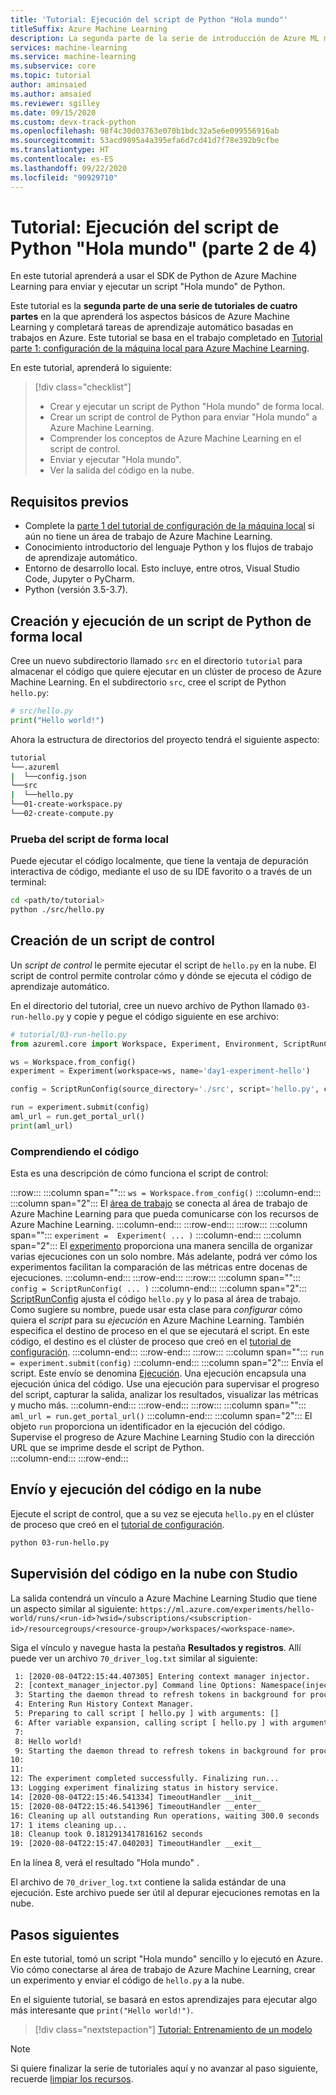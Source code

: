 ```yaml
---
title: 'Tutorial: Ejecución del script de Python "Hola mundo"'
titleSuffix: Azure Machine Learning
description: La segunda parte de la serie de introducción de Azure ML muestra cómo enviar un script de Python "Hola mundo" trivial a la nube.
services: machine-learning
ms.service: machine-learning
ms.subservice: core
ms.topic: tutorial
author: aminsaied
ms.author: amsaied
ms.reviewer: sgilley
ms.date: 09/15/2020
ms.custom: devx-track-python
ms.openlocfilehash: 98f4c30d03763e070b1bdc32a5e6e099556916ab
ms.sourcegitcommit: 53acd9895a4a395efa6d7cd41d7f78e392b9cfbe
ms.translationtype: HT
ms.contentlocale: es-ES
ms.lasthandoff: 09/22/2020
ms.locfileid: "90929710"
---
```

# <a name="tutorial-run-hello-world-python-script-part-2-of-4"></a>Tutorial: Ejecución del script de Python "Hola mundo" (parte 2 de 4)

En este tutorial aprenderá a usar el SDK de Python de Azure Machine Learning para enviar y ejecutar un script "Hola mundo" de Python.

Este tutorial es la **segunda parte de una serie de tutoriales de cuatro partes** en la que aprenderá los aspectos básicos de Azure Machine Learning y completará tareas de aprendizaje automático basadas en trabajos en Azure. Este tutorial se basa en el trabajo completado en [Tutorial parte 1: configuración de la máquina local para Azure Machine Learning](
tutorial-1st-experiment-sdk-setup-local.md).

En este tutorial, aprenderá lo siguiente:

> [!div class="checklist"]
> * Crear y ejecutar un script de Python "Hola mundo" de forma local.
> * Crear un script de control de Python para enviar "Hola mundo" a Azure Machine Learning.
> * Comprender los conceptos de Azure Machine Learning en el script de control.
> * Enviar y ejecutar "Hola mundo".
> * Ver la salida del código en la nube.

## <a name="prerequisites"></a>Requisitos previos

- Complete la [parte 1 del tutorial de configuración de la máquina local](tutorial-1st-experiment-sdk-setup-local.md) si aún no tiene un área de trabajo de Azure Machine Learning.
- Conocimiento introductorio del lenguaje Python y los flujos de trabajo de aprendizaje automático.
- Entorno de desarrollo local. Esto incluye, entre otros, Visual Studio Code, Jupyter o PyCharm.
- Python (versión 3.5-3.7).

## <a name="create-and-run-a-python-script-locally"></a>Creación y ejecución de un script de Python de forma local

Cree un nuevo subdirectorio llamado `src` en el directorio `tutorial` para almacenar el código que quiere ejecutar en un clúster de proceso de Azure Machine Learning. En el subdirectorio `src`, cree el script de Python `hello.py`:

```python
# src/hello.py
print("Hello world!")
```

Ahora la estructura de directorios del proyecto tendrá el siguiente aspecto:

```Bash
tutorial
└──.azureml
|  └──config.json
└──src
|  └──hello.py
└──01-create-workspace.py
└──02-create-compute.py
```

### <a name="test-your-script-locally"></a>Prueba del script de forma local

Puede ejecutar el código localmente, que tiene la ventaja de depuración interactiva de código, mediante el uso de su IDE favorito o a través de un terminal:

```bash
cd <path/to/tutorial>
python ./src/hello.py
```

## <a name="create-a-control-script"></a>Creación de un script de control

Un *script de control* le permite ejecutar el script de `hello.py` en la nube.  El script de control permite controlar cómo y dónde se ejecuta el código de aprendizaje automático.  

En el directorio del tutorial, cree un nuevo archivo de Python llamado `03-run-hello.py` y copie y pegue el código siguiente en ese archivo:

```python
# tutorial/03-run-hello.py
from azureml.core import Workspace, Experiment, Environment, ScriptRunConfig

ws = Workspace.from_config()
experiment = Experiment(workspace=ws, name='day1-experiment-hello')

config = ScriptRunConfig(source_directory='./src', script='hello.py', compute_target='cpu-cluster')

run = experiment.submit(config)
aml_url = run.get_portal_url()
print(aml_url)
```

### <a name="understand-the-code"></a>Comprendiendo el código

Esta es una descripción de cómo funciona el script de control:

:::row:::
   :::column span="":::
      `ws = Workspace.from_config()`
   :::column-end:::
   :::column span="2":::
      El [área de trabajo](https://docs.microsoft.com/python/api/azureml-core/azureml.core.workspace.workspace?view=azure-ml-py&preserve-view=true) se conecta al área de trabajo de Azure Machine Learning para que pueda comunicarse con los recursos de Azure Machine Learning.
   :::column-end:::
:::row-end:::
:::row:::
   :::column span="":::
      `experiment =  Experiment( ... )`
   :::column-end:::
   :::column span="2":::
      El [experimento](https://docs.microsoft.com/python/api/azureml-core/azureml.core.experiment.experiment?view=azure-ml-py&preserve-view=true) proporciona una manera sencilla de organizar varias ejecuciones con un solo nombre. Más adelante, podrá ver cómo los experimentos facilitan la comparación de las métricas entre docenas de ejecuciones.
   :::column-end:::
:::row-end:::
:::row:::
   :::column span="":::
      `config = ScriptRunConfig( ... )` 
   :::column-end:::
   :::column span="2":::
      [ScriptRunConfig](https://docs.microsoft.com/python/api/azureml-core/azureml.core.scriptrunconfig?view=azure-ml-py&preserve-view=true) ajusta el código `hello.py` y lo pasa al área de trabajo. Como sugiere su nombre, puede usar esta clase para _configurar_ cómo quiera el _script_ para su _ejecución_ en Azure Machine Learning. También especifica el destino de proceso en el que se ejecutará el script.  En este código, el destino es el clúster de proceso que creó en el [tutorial de configuración](tutorial-1st-experiment-sdk-setup-local.md).
   :::column-end:::
:::row-end:::
:::row:::
   :::column span="":::
      `run = experiment.submit(config)`
   :::column-end:::
   :::column span="2":::
       Envía el script. Este envío se denomina [Ejecución](https://docs.microsoft.com/python/api/azureml-core/azureml.core.run(class)?view=azure-ml-py&preserve-view=true).  Una ejecución encapsula una ejecución única del código. Use una ejecución para supervisar el progreso del script, capturar la salida, analizar los resultados, visualizar las métricas y mucho más.
   :::column-end:::
:::row-end:::
:::row:::
   :::column span="":::
      `aml_url = run.get_portal_url()` 
   :::column-end:::
   :::column span="2":::
        El objeto `run` proporciona un identificador en la ejecución del código. Supervise el progreso de Azure Machine Learning Studio con la dirección URL que se imprime desde el script de Python.  
   :::column-end:::
:::row-end:::

## <a name="submit-and-run-your-code-in-the-cloud"></a>Envío y ejecución del código en la nube

Ejecute el script de control, que a su vez se ejecuta `hello.py` en el clúster de proceso que creó en el [tutorial de configuración](tutorial-1st-experiment-sdk-setup-local.md).

```bash
python 03-run-hello.py
```

## <a name="monitor-your-code-in-the-cloud-using-studio"></a>Supervisión del código en la nube con Studio

La salida contendrá un vínculo a Azure Machine Learning Studio que tiene un aspecto similar al siguiente: `https://ml.azure.com/experiments/hello-world/runs/<run-id>?wsid=/subscriptions/<subscription-id>/resourcegroups/<resource-group>/workspaces/<workspace-name>`.

Siga el vínculo y navegue hasta la pestaña **Resultados y registros**. Allí puede ver un archivo `70_driver_log.txt` similar al siguiente:

```txt
 1: [2020-08-04T22:15:44.407305] Entering context manager injector.
 2: [context_manager_injector.py] Command line Options: Namespace(inject=['ProjectPythonPath:context_managers.ProjectPythonPath', 'RunHistory:context_managers.RunHistory', 'TrackUserError:context_managers.TrackUserError', 'UserExceptions:context_managers.UserExceptions'], invocation=['hello.py'])
 3: Starting the daemon thread to refresh tokens in background for process with pid = 31263
 4: Entering Run History Context Manager.
 5: Preparing to call script [ hello.py ] with arguments: []
 6: After variable expansion, calling script [ hello.py ] with arguments: []
 7:
 8: Hello world!
 9: Starting the daemon thread to refresh tokens in background for process with pid = 31263
10:
11:
12: The experiment completed successfully. Finalizing run...
13: Logging experiment finalizing status in history service.
14: [2020-08-04T22:15:46.541334] TimeoutHandler __init__
15: [2020-08-04T22:15:46.541396] TimeoutHandler __enter__
16: Cleaning up all outstanding Run operations, waiting 300.0 seconds
17: 1 items cleaning up...
18: Cleanup took 0.1812913417816162 seconds
19: [2020-08-04T22:15:47.040203] TimeoutHandler __exit__
```

En la línea 8, verá el resultado "Hola mundo" .

El archivo de `70_driver_log.txt` contiene la salida estándar de una ejecución. Este archivo puede ser útil al depurar ejecuciones remotas en la nube.

## <a name="next-steps"></a>Pasos siguientes

En este tutorial, tomó un script "Hola mundo" sencillo y lo ejecutó en Azure. Vio cómo conectarse al área de trabajo de Azure Machine Learning, crear un experimento y enviar el código de `hello.py` a la nube.

En el siguiente tutorial, se basará en estos aprendizajes para ejecutar algo más interesante que `print("Hello world!")`.

> [!div class="nextstepaction"]
> [Tutorial: Entrenamiento de un modelo](tutorial-1st-experiment-sdk-train.md)

>[!NOTE] 
> Si quiere finalizar la serie de tutoriales aquí y no avanzar al paso siguiente, recuerde [limpiar los recursos](tutorial-1st-experiment-bring-data.md#clean-up-resources).
